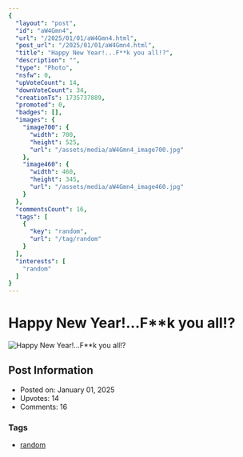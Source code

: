 ```yaml
---
{
  "layout": "post",
  "id": "aW4Gmn4",
  "url": "/2025/01/01/aW4Gmn4.html",
  "post_url": "/2025/01/01/aW4Gmn4.html",
  "title": "Happy New Year!...F**k you all!?",
  "description": "",
  "type": "Photo",
  "nsfw": 0,
  "upVoteCount": 14,
  "downVoteCount": 34,
  "creationTs": 1735737889,
  "promoted": 0,
  "badges": [],
  "images": {
    "image700": {
      "width": 700,
      "height": 525,
      "url": "/assets/media/aW4Gmn4_image700.jpg"
    },
    "image460": {
      "width": 460,
      "height": 345,
      "url": "/assets/media/aW4Gmn4_image460.jpg"
    }
  },
  "commentsCount": 16,
  "tags": [
    {
      "key": "random",
      "url": "/tag/random"
    }
  ],
  "interests": [
    "random"
  ]
}
---
```


# Happy New Year!...F**k you all!?

![Happy New Year!...F**k you all!?](/assets/media/aW4Gmn4_image700.jpg)

## Post Information

- Posted on: January 01, 2025
- Upvotes: 14
- Comments: 16

### Tags

- [random](/tag/random)
